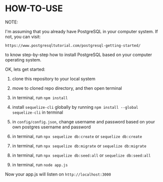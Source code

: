 # HOW-TO-USE

NOTE:

I'm assuming that you already have PostgreSQL in your computer system. If not, you can visit:

`https://www.postgresqltutorial.com/postgresql-getting-started/`

to know step-by-step how to install PostgreSQL based on your computer operating system.

OK, lets get started:

1. clone this repository to your local system

2. move to cloned repo directory, and then open terminal

3. in terminal, run `npm install`

4. install `sequelize-cli` globally by running `npm install --global sequelize-cli` in terminal

5. in `config/config.json`, change username and password based on your own postgres username and password

6. in terminal, run `npx sequelize db:create` or `sequelize db:create`

7. in terminal, run `npx sequelize db:migrate` or `sequelize db:migrate`

8. in terminal, run `npx sequelize db:seed:all` or `sequelize db:seed:all`

9. in terminal, run `node app.js`

Now your app.js will listen on `http://localhost:3000`
